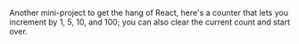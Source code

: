 Another mini-project to get the hang of React, here's a counter that lets you increment by 1, 5, 10, and 100; you can also clear the current count and start over.